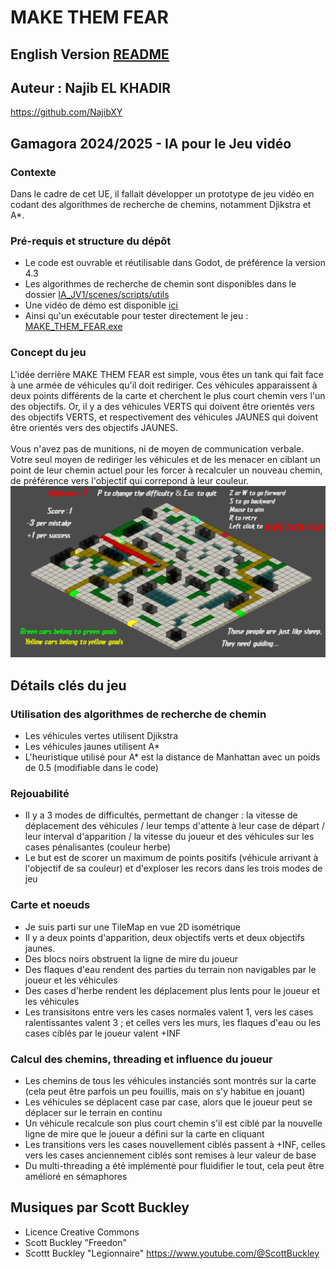 # MAKE THEM FEAR

## English Version [README](https://github.com/NajibXY/gamagora_ia/blob/b9b40df2f3f82b49f14e7ee8e62809284ee98d51/godot/projects/ia_jv_1/README.md)

## Auteur : Najib EL KHADIR
https://github.com/NajibXY

## Gamagora 2024/2025 - IA pour le Jeu vidéo

### Contexte
Dans le cadre de cet UE, il fallait développer un prototype de jeu vidéo en codant des algorithmes de recherche de chemins, notamment Djikstra et A*.

### Pré-requis et structure du dépôt
- Le code est ouvrable et réutilisable dans Godot, de préférence la version 4.3
- Les algorithmes de recherche de chemin sont disponibles dans le dossier [IA_JV1/scenes/scripts/utils](https://github.com/NajibXY/gamagora_ia/tree/b9b40df2f3f82b49f14e7ee8e62809284ee98d51/godot/projects/ia_jv_1/scenes/scripts/utils)
- Une vidéo de démo est disponible [ici](https://github.com/NajibXY/gamagora_ia/blob/b9b40df2f3f82b49f14e7ee8e62809284ee98d51/godot/projects/ia_jv_1/MAKE_THEM_FEAR_demo.mp4)
- Ainsi qu'un exécutable pour tester directement le jeu : [MAKE_THEM_FEAR.exe](https://github.com/NajibXY/gamagora_ia/blob/main/godot/projects/ia_jv_1/MAKE_THEM_FEAR.exe)


### Concept du jeu
L'idée derrière MAKE THEM FEAR est simple, vous êtes un tank qui fait face à une armée de véhicules qu'il doit rediriger. Ces véhicules apparaissent à deux points différents de la carte et cherchent le plus court chemin vers l'un des objectifs. Or, il y a des véhicules VERTS qui doivent être orientés vers des objectifs VERTS, et respectivement des véhicules JAUNES qui doivent être orientés vers des objectifs JAUNES.</br></br>
Vous n'avez pas de munitions, ni de moyen de communication verbale. Votre seul moyen de rediriger les véhicules et de les menacer en ciblant un point de leur chemin actuel pour les forcer à recalculer un nouveau chemin, de préférence vers l'objectif qui correpond à leur couleur.
</br>
  <img src="https://github.com/NajibXY/gamagora_ia/blob/f38e7725803899a804433d780e81a0b88f352142/godot/projects/ia_jv_1/readme_assets/capture1.png" width="600">
</br>

## Détails clés du jeu

### Utilisation des algorithmes de recherche de chemin
- Les véhicules vertes utilisent Djikstra
- Les véhicules jaunes utilisent A*
- L'heuristique utilisé pour A* est la distance de Manhattan avec un poids de 0.5 (modifiable dans le code)

### Rejouabilité
- Il y a 3 modes de difficultés, permettant de changer : la vitesse de déplacement des véhicules / leur temps d'attente à leur case de départ / leur interval d'apparition / la vitesse du joueur et des véhicules sur les cases pénalisantes (couleur herbe)
- Le but est de scorer un maximum de points positifs (véhicule arrivant à l'objectif de sa couleur) et d'exploser les recors dans les trois modes de jeu

### Carte et noeuds
- Je suis parti sur une TileMap en vue 2D isométrique
- Il y a deux points d'apparition, deux objectifs verts et deux objectifs jaunes.
- Des blocs noirs obstruent la ligne de mire du joueur
- Des flaques d'eau rendent des parties du terrain non navigables par le joueur et les véhicules
- Des cases d'herbe rendent les déplacement plus lents pour le joueur et les véhicules
- Les transisitons entre vers les cases normales valent 1, vers les cases ralentissantes valent 3 ; et celles vers les murs, les flaques d'eau ou les cases ciblés par le joueur valent +INF

### Calcul des chemins, threading et influence du joueur 
- Les chemins de tous les véhicules instanciés sont montrés sur la carte (cela peut être parfois un peu fouillis, mais on s'y habitue en jouant) 
- Les véhicules se déplacent case par case, alors que le joueur peut se déplacer sur le terrain en continu
- Un véhicule recalcule son plus court chemin s'il est ciblé par la nouvelle ligne de mire que le joueur a défini sur la carte en cliquant
- Les transitions vers les cases nouvellement ciblés passent à +INF, celles vers les cases anciennement ciblés sont remises à leur valeur de base
- Du multi-threading a été implémenté pour fluidifier le tout, cela peut être amélioré en sémaphores

## Musiques par Scott Buckley
- Licence Creative Commons
- Scott Buckley "Freedon"
- Scottt Buckley "Legionnaire"
https://www.youtube.com/@ScottBuckley
